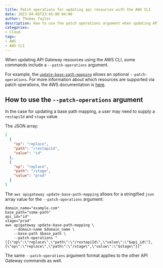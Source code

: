 ```yaml
---
title: Patch operations for updating api resources with the AWS CLI
date: 2023-04-05T23:45:00-04:00
author: Thomas Taylor
description: How to use the patch operations argument when updating API resources with the AWS CLI
categories:
- Cloud
tags:
- AWS
- AWS CLI
---
```


When updating API Gateway resources using the AWS CLI, some commands include a `--patch-operations` argument.

For example, the [`update-base-path-mapping`](https://docs.aws.amazon.com/cli/latest/reference/apigateway/update-base-path-mapping.html) allows an optional `--patch-operations`. For more information about which resources are supported via patch operations, the AWS documentation is [here](https://docs.aws.amazon.com/apigateway/latest/api/patch-operations.html).

## How to use the `--patch-operations` argument

In the case for updating a base path mapping, a user may need to supply a `restapiId` and `stage` value.

The JSON array:

```json
[
  {
    "op": "replace",
    "path": "/restapiId",
    "value": "id"
  },
  {
    "op": "replace",
    "path": "/stage",
    "value": "prod"
  }
]
```

The `aws apigateway update-base-path-mapping` allows for a stringified `json` array value for the `--patch-operations` argument:

```shell
domain_name="example.com"
base_path="some-path"
api_id="id"
stage="prod"
aws apigateway update-base-path-mapping \
	--domain-name $domain_name \
	--base-path $base_path \
	--patch-operations "[{\"op\":\"replace\",\"path\":\"/restapiId\",\"value\":\"$api_id\"},{\"op\":\"replace\",\"path\":\"/stage\",\"value\":\"$stage\"}]"
```

The same `--patch-operations` argument format applies to the other API Gateway commands as well.
